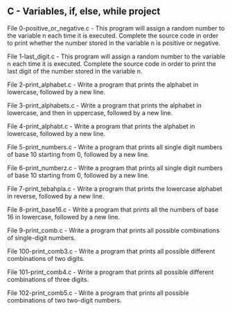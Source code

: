 ## C - Variables, if, else, while project

File 0-positive_or_negative.c - This program will assign a random number to the variable n each time it is executed. Complete the source code in order to print whether the number stored in the variable n is positive or negative.

File 1-last_digit.c - This program will assign a random number to the variable n each time it is executed. Complete the source code in order to print the last digit of the number stored in the variable n.

File 2-print_alphabet.c - Write a program that prints the alphabet in lowercase, followed by a new line.

File 3-print_alphabets.c - Write a program that prints the alphabet in lowercase, and then in uppercase, followed by a new line.

File 4-print_alphabt.c - Write a program that prints the alphabet in lowercase, followed by a new line.

File 5-print_numbers.c - Write a program that prints all single digit numbers of base 10 starting from 0, followed by a new line.

File 6-print_numberz.c - Write a program that prints all single digit numbers of base 10 starting from 0, followed by a new line.

File 7-print_tebahpla.c - Write a program that prints the lowercase alphabet in reverse, followed by a new line.

File 8-print_base16.c - Write a program that prints all the numbers of base 16 in lowercase, followed by a new line.

File 9-print_comb.c - Write a program that prints all possible combinations of single-digit numbers.

File 100-print_comb3.c - Write a program that prints all possible different combinations of two digits.

File 101-print_comb4.c - Write a program that prints all possible different combinations of three digits.

File 102-print_comb5.c - Write a program that prints all possible combinations of two two-digit numbers.

